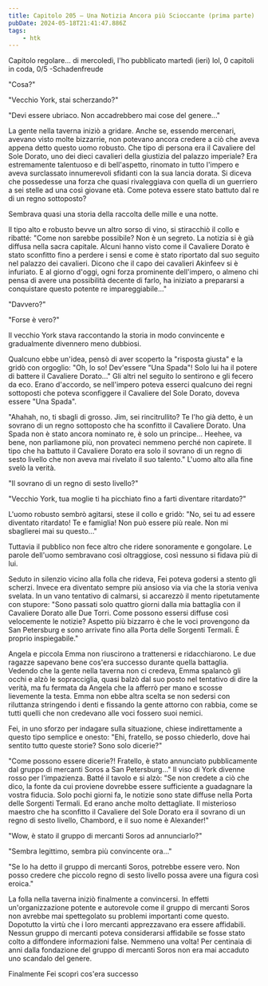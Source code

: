 ```yaml
---
title: Capitolo 205 – Una Notizia Ancora più Scioccante (prima parte)
pubDate: 2024-05-18T21:41:47.886Z
tags:
    - htk
---
```


Capitolo regolare... di mercoledì, l'ho pubblicato martedì (ieri) lol,
0 capitoli in coda, 0/5
-Schadenfreude

"Cosa?"

"Vecchio York, stai scherzando?"

"Devi essere ubriaco. Non accadrebbero mai cose del genere..."

La gente nella taverna iniziò a gridare. Anche se, essendo mercenari, avevano visto molte bizzarrie, non potevano ancora credere a ciò che aveva appena detto questo uomo robusto. Che tipo di persona era il Cavaliere del Sole Dorato, uno dei dieci cavalieri della giustizia del palazzo imperiale?
Era estremamente talentuoso e di bell'aspetto, rinomato in tutto l'impero e aveva surclassato innumerevoli sfidanti con la sua lancia dorata. Si diceva che possedesse una forza che quasi rivaleggiava con quella di un guerriero a sei stelle ad una così giovane età. Come poteva essere stato battuto dal re di un regno sottoposto?

Sembrava quasi una storia della raccolta delle mille e una notte.

Il tipo alto e robusto bevve un altro sorso di vino, si stiracchiò il collo e ribatté: "Come non sarebbe possibile? Non è un segreto. La notizia si è già diffusa nella sacra capitale. Alcuni hanno visto come il Cavaliere Dorato è stato sconfitto fino a perdere i sensi e come è stato riportato dal suo seguito nel palazzo dei cavalieri. Dicono che il capo dei cavalieri Akinfeev si è infuriato.
E al giorno d'oggi, ogni forza prominente dell'impero, o almeno chi pensa di avere una possibilità decente di farlo, ha iniziato a prepararsi a conquistare questo potente re impareggiabile..."

"Davvero?"

"Forse è vero?"

Il vecchio York stava raccontando la storia in modo convincente e gradualmente divennero meno dubbiosi.

Qualcuno ebbe un'idea, pensò di aver scoperto la "risposta giusta" e la gridò con orgoglio: "Oh, lo so! Dev'essere "Una Spada"! Solo lui ha il potere di battere il Cavaliere Dorato..." Gli altri nel seguito lo sentirono e gli fecero da eco. Erano d'accordo, se nell'impero poteva esserci qualcuno dei regni sottoposti che poteva sconfiggere il Cavaliere del Sole Dorato, doveva essere "Una Spada".

"Ahahah, no, ti sbagli di grosso. Jim, sei rincitrullito? Te l'ho già detto, è un sovrano di un regno sottoposto che ha sconfitto il Cavaliere Dorato. Una Spada non è stato ancora nominato re, è solo un principe... Heehee, va bene, non parliamone più, non provateci nemmeno perché non capirete. Il tipo che ha battuto il Cavaliere Dorato era solo il sovrano di un regno di sesto livello che non aveva mai rivelato il suo talento." L'uomo alto alla fine svelò la verità.

"Il sovrano di un regno di sesto livello?"

"Vecchio York, tua moglie ti ha picchiato fino a farti diventare ritardato?"

L'uomo robusto sembrò agitarsi, stese il collo e gridò: "No, sei tu ad essere diventato ritardato! Te e famiglia! Non può essere più reale. Non mi sbaglierei mai su questo..."

Tuttavia il pubblico non fece altro che ridere sonoramente e gongolare. Le parole dell'uomo sembravano così oltraggiose, così nessuno si fidava più di lui.

Seduto in silenzio vicino alla folla che rideva, Fei poteva godersi a stento gli scherzi. Invece era diventato sempre più ansioso via via che la storia veniva svelata. In un vano tentativo di calmarsi, si accarezzò il mento ripetutamente con stupore: "Sono passati solo quattro giorni dalla mia battaglia con il Cavaliere Dorato alle Due Torri. Come possono essersi diffuse così velocemente le notizie? Aspetto più bizzarro è che le voci provengono da San Petersburg e sono arrivate fino alla Porta delle Sorgenti Termali. È proprio inspiegabile."

Angela e piccola Emma non riuscirono a trattenersi e ridacchiarono. Le due ragazze sapevano bene cos'era successo durante quella battaglia. Vedendo che la gente nella taverna non ci credeva, Emma spalancò gli occhi e alzò le sopracciglia, quasi balzò dal suo posto nel tentativo di dire la verità, ma fu fermata da Angela che la afferrò per mano e scosse lievemente la testa. Emma non ebbe altra scelta se non sedersi con riluttanza stringendo i denti e fissando la gente attorno con rabbia, come se tutti quelli che non credevano alle voci fossero suoi nemici.

Fei, in uno sforzo per indagare sulla situazione, chiese indirettamente a questo tipo semplice e onesto: "Ehi, fratello, se posso chiederlo, dove hai sentito tutto queste storie? Sono solo dicerie?"

"Come possono essere dicerie?! Fratello, è stato annunciato pubblicamente dal gruppo di mercanti Soros a San Petersburg..." Il viso di York divenne rosso per l'impazienza. Batté il tavolo e si alzò: "Se non credete a ciò che dico, la fonte da cui proviene dovrebbe essere sufficiente a guadagnare la vostra fiducia. Solo pochi giorni fa, le notizie sono state diffuse nella Porta delle Sorgenti Termali. Ed erano anche molto dettagliate. Il misterioso maestro che ha sconfitto il Cavaliere del Sole Dorato era il sovrano di un regno di sesto livello, Chambord, e il suo nome è Alexander!"

"Wow, è stato il gruppo di mercanti Soros ad annunciarlo?"

"Sembra legittimo, sembra più convincente ora..."

"Se lo ha detto il gruppo di mercanti Soros, potrebbe essere vero. Non posso credere che piccolo regno di sesto livello possa avere una figura così eroica."

La folla nella taverna iniziò finalmente a convincersi. In effetti un'organizzazione potente e autorevole come il gruppo di mercanti Soros non avrebbe mai spettegolato su problemi importanti come questo. Dopotutto la virtù che i loro mercanti apprezzavano era essere affidabili. Nessun gruppo di mercanti poteva considerarsi affidabile se fosse stato colto a diffondere informazioni false. Nemmeno una volta! Per centinaia di anni dalla fondazione del gruppo di mercanti Soros non era mai accaduto uno scandalo del genere.

Finalmente Fei scoprì cos'era successo


